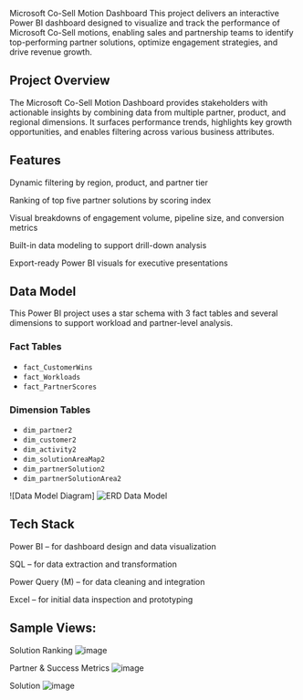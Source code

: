 Microsoft Co-Sell Motion Dashboard
This project delivers an interactive Power BI dashboard designed to visualize and track the performance of Microsoft Co-Sell motions, enabling sales and partnership teams to identify top-performing partner solutions, optimize engagement strategies, and drive revenue growth.

## Project Overview  
The Microsoft Co-Sell Motion Dashboard provides stakeholders with actionable insights by combining data from multiple partner, product, and regional dimensions. It surfaces performance trends, highlights key growth opportunities, and enables filtering across various business attributes.

## Features
Dynamic filtering by region, product, and partner tier

Ranking of top five partner solutions by scoring index

Visual breakdowns of engagement volume, pipeline size, and conversion metrics

Built-in data modeling to support drill-down analysis

Export-ready Power BI visuals for executive presentations

## Data Model

This Power BI project uses a star schema with 3 fact tables and several dimensions to support workload and partner-level analysis.

### Fact Tables
- `fact_CustomerWins`
- `fact_Workloads`
- `fact_PartnerScores`

### Dimension Tables
- `dim_partner2`
- `dim_customer2`
- `dim_activity2`
- `dim_solutionAreaMap2`
- `dim_partnerSolution2`
- `dim_partnerSolutionArea2`

![Data Model Diagram]
![ERD Data Model](https://github.com/user-attachments/assets/bea278f4-6737-4763-9b5c-89f029763d3e)


## Tech Stack
Power BI – for dashboard design and data visualization

SQL – for data extraction and transformation

Power Query (M) – for data cleaning and integration

Excel – for initial data inspection and prototyping

## Sample Views:

Solution Ranking
![image](https://github.com/user-attachments/assets/54d9a982-479e-4205-a298-ee593a7a2a5e)

Partner & Success Metrics
![image](https://github.com/user-attachments/assets/b2e7e69f-f168-4526-9600-a162a586b89b)

Solution
![image](https://github.com/user-attachments/assets/0b37206d-d91f-44a8-af42-373983400e2e)


